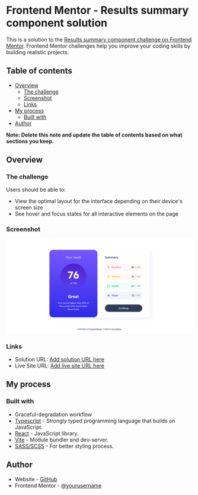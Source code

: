 # Frontend Mentor - Results summary component solution

This is a solution to the [Results summary component challenge on Frontend Mentor](https://www.frontendmentor.io/challenges/results-summary-component-CE_K6s0maV). Frontend Mentor challenges help you improve your coding skills by building realistic projects.

## Table of contents

- [Overview](#overview)
  - [The challenge](#the-challenge)
  - [Screenshot](#screenshot)
  - [Links](#links)
- [My process](#my-process)
  - [Built with](#built-with)
- [Author](#author)

**Note: Delete this note and update the table of contents based on what sections you keep.**

## Overview

### The challenge

Users should be able to:

- View the optimal layout for the interface depending on their device's screen size
- See hover and focus states for all interactive elements on the page

### Screenshot

![](./docs/1440x720_desktop.png)

### Links

- Solution URL: [Add solution URL here](https://github.com/AlaieT/results-summary-component)
- Live Site URL: [Add live site URL here](https://your-live-site-url.com)

## My process

### Built with

- Graceful-degradation workflow
- [Typescript](https://www.typescriptlang.org/) - Strongly typed programming language that builds on JavaScript.
- [React](https://reactjs.org/) - JavaScript library.
- [Vite](https://vitejs.dev/) - Module bundler and dev-server.
- [SASS/SCSS](https://sass-lang.com/) - For better styling process.

## Author

- Website - [GitHub](https://github.com/AlaieT)
- Frontend Mentor - [@yourusername](https://www.frontendmentor.io/profile/AlaieT)
